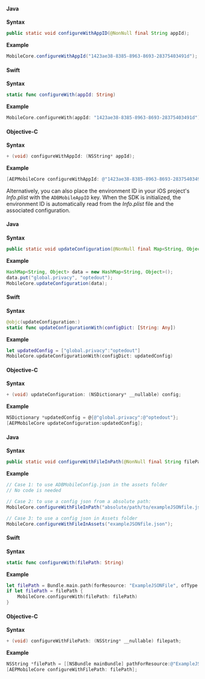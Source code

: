 <Variant platform="android" task="configure" repeat="5"/>

#### Java

**Syntax**

```java
public static void configureWithAppID(@NonNull final String appId);
```

**Example**

```java
MobileCore.configureWithAppId("1423ae38-8385-8963-8693-28375403491d");
```

<Variant platform="ios" task="configure" repeat="11"/>

#### Swift

**Syntax**

```swift
static func configureWith(appId: String)
```

**Example**

```swift
MobileCore.configureWith(appId: "1423ae38-8385-8963-8693-28375403491d")
```

#### Objective-C

**Syntax**

```objectivec
+ (void) configureWithAppId: (NSString* appId);
```

**Example**

```objectivec
[AEPMobileCore configureWithAppId: @"1423ae38-8385-8963-8693-28375403491d"];
```

Alternatively, you can also place the environment ID in your iOS project's _Info.plist_ with the `ADBMobileAppID` key. When the SDK is initialized, the environment ID is automatically read from the _Info.plist_ file and the associated configuration.

<Variant platform="android" task="update" repeat="5"/>

#### Java

**Syntax**

```java
public static void updateConfiguration(@NonNull final Map<String, Object> configMap);
```

**Example**

```java
HashMap<String, Object> data = new HashMap<String, Object>();
data.put("global.privacy", "optedout");
MobileCore.updateConfiguration(data);
```

<Variant platform="ios" task="update" repeat="10"/>

#### Swift

**Syntax**

```swift
@objc(updateConfiguration:)
static func updateConfigurationWith(configDict: [String: Any])
```

**Example**

```swift
let updatedConfig = ["global.privacy":"optedout"]
MobileCore.updateConfigurationWith(configDict: updatedConfig)
```

#### Objective-C

**Syntax**

```objectivec
+ (void) updateConfiguration: (NSDictionary* __nullable) config;
```

**Example**

```objectivec
NSDictionary *updatedConfig = @{@"global.privacy":@"optedout"};
[AEPMobileCore updateConfiguration:updatedConfig];
```

<!--- <Variant platform="react-native" task="update" repeat="5"/>

#### JavaScript

**Syntax**

```jsx
updateConfiguration(configMap?: { string: any })
```

**Example**

```jsx
ACPCore.updateConfiguration({"global.privacy":"optedout"});
```

<Variant platform="flutter" task="update" repeat="5"/>

#### Dart

**Syntax**

```dart
static Future<void> updateConfiguration(Map<String, Object> configMap);
```

**Example**

```dart
FlutterACPCore.updateConfiguration({"global.privacy":"optedout"});
``` --->

<Variant platform="android" task="bundle" repeat="5"/>

#### Java

**Syntax**

```java
public static void configureWithFileInPath(@NonNull final String filePath)
```

**Example**

```java
// Case 1: to use ADBMobileConfig.json in the assets folder
// No code is needed

// Case 2: to use a config json from a absolute path:
MobileCore.configureWithFileInPath("absolute/path/to/exampleJSONfile.json");

// Case 3: to use a config json in Assets folder
MobileCore.configureWithFileInAssets("exampleJSONfile.json");
```

<Variant platform="ios" task="bundle" repeat="10"/>

#### Swift

**Syntax**

```swift
static func configureWith(filePath: String)
```

**Example**

```swift
let filePath = Bundle.main.path(forResource: "ExampleJSONFile", ofType: "json")
if let filePath = filePath {
    MobileCore.configureWith(filePath: filePath)
}
```

#### Objective-C

**Syntax**

```objectivec
+ (void) configureWithFilePath: (NSString* __nullable) filepath;
```

**Example**

```objectivec
NSString *filePath = [[NSBundle mainBundle] pathForResource:@"ExampleJSONFile" ofType:@"json"];
[AEPMobileCore configureWithFilePath: filePath];
```
